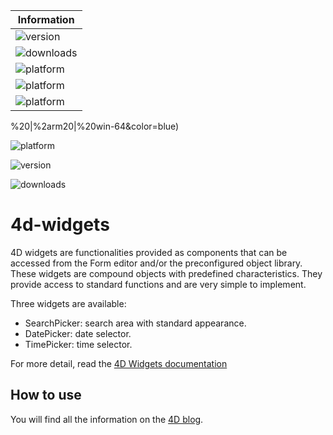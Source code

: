 
| Information | 
|----------|
| ![version](https://img.shields.io/badge/4D%20version-20R2-F070AA) | 
| ![downloads](https://img.shields.io/badge/Notarized-√-green) | 
| ![platform](https://img.shields.io/static/v1?label=platform&message=mac-intel&color=blue) | 
| ![platform](https://img.shields.io/static/v1?label=platform&message=mac-arm&color=blue)  | 
|  ![platform](https://img.shields.io/static/v1?label=platform&message=mac-win-64&color=blue)  | 

%20|%2arm20|%20win-64&color=blue) 



![platform](https://img.shields.io/static/v1?label=platform&message=mac-intel%20|%20mac-arm%20|%20win-64&color=blue)

![version](https://img.shields.io/badge/4D%20version-20R2-F070AA) 

![downloads](https://img.shields.io/badge/Notarized-√-green)

# 4d-widgets

4D widgets are functionalities provided as components that can be accessed from the Form editor and/or the preconfigured object library. These widgets are compound objects with predefined characteristics. They provide access to standard functions and are very simple to implement.

Three widgets are available:
* SearchPicker: search area with standard appearance.
* DatePicker: date selector.
* TimePicker: time selector.

For more detail, read the [4D Widgets documentation](https://doc.4d.com/4Dv18/4D/18/4D-Widgets.100-4690706.en.html)

## How to use

You will find all the information on the [4D blog](https://blog.4d.com/news-flash-4d-components-available-on-github/).
